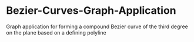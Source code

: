 # Bezier-Curves-Graph-Application
Graph application for forming a compound Bezier curve of the third degree on the plane based on a defining polyline
